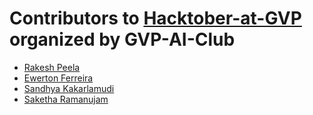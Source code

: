 # Contributors to [Hacktober-at-GVP](https://gvp-ai-club.github.io/hacktoberfest) organized by GVP-AI-Club

- [Rakesh Peela](https://github.com/rakhi2104)
- [Ewerton Ferreira](http://github.com/phelphelps)
- [Sandhya Kakarlamudi](https://github.com/saisandhya3198)
- [Saketha Ramanujam](https://github.com/sakethramanujam)
